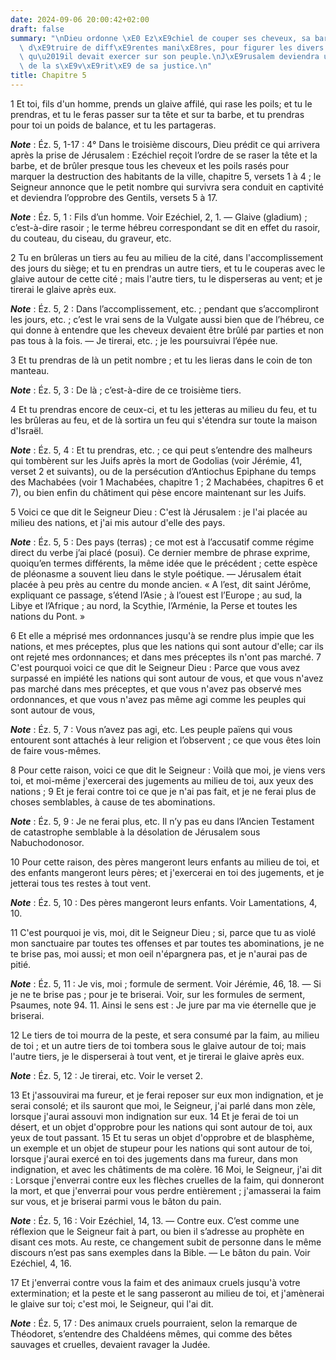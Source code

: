 ```yaml
---
date: 2024-09-06 20:00:42+02:00
draft: false
summary: "\nDieu ordonne \xE0 Ez\xE9chiel de couper ses cheveux, sa barbe, et de les\
  \ d\xE9truire de diff\xE9rentes mani\xE8res, pour figurer les divers ch\xE2timents\
  \ qu\u2019il devait exercer sur son peuple.\nJ\xE9rusalem deviendra un exemple terrible\
  \ de la s\xE9v\xE9rit\xE9 de sa justice.\n"
title: Chapitre 5
---
```





1 Et toi, fils d'un homme, prends un glaive affilé, qui rase les poils; et tu le prendras, et tu le feras passer sur ta tête et sur ta barbe, et tu prendras pour toi un poids de balance, et tu les partageras.

***Note*** :  Éz. 5, 1-17 : 4° Dans le troisième discours, Dieu prédit ce qui arrivera après la prise de Jérusalem : Ezéchiel reçoit l’ordre de se raser la tête et la barbe, et de brûler presque tous les cheveux et les poils rasés pour marquer la destruction des habitants de la ville, chapitre 5, versets 1 à 4 ; le Seigneur annonce que le petit nombre qui survivra sera conduit en captivité et deviendra l’opprobre des Gentils, versets 5 à 17.

***Note*** :  Éz. 5, 1 : Fils d’un homme. Voir Ezéchiel, 2, 1. ― Glaive (gladium) ; c’est-à-dire rasoir ; le terme hébreu correspondant se dit en effet du rasoir, du couteau, du ciseau, du graveur, etc.

2 Tu en brûleras un tiers au feu au milieu de la cité, dans l'accomplissement des jours du siège; et tu en prendras un autre tiers, et tu le couperas avec le glaive autour de cette cité ; mais l'autre tiers, tu le disperseras au vent; et je tirerai le glaive après eux.

***Note*** :  Éz. 5, 2 : Dans l’accomplissement, etc. ; pendant que s’accompliront les jours, etc. ; c’est le vrai sens de la Vulgate aussi bien que de l’hébreu, ce qui donne à entendre que les cheveux devaient être brûlé par parties et non pas tous à la fois. ― Je tirerai, etc. ; je les poursuivrai l’épée nue.

3 Et tu prendras de là un petit nombre ; et tu les lieras dans le coin de ton manteau.

***Note*** :  Éz. 5, 3 : De là ; c’est-à-dire de ce troisième tiers.

4 Et tu prendras encore de ceux-ci, et tu les jetteras au milieu du feu, et tu les brûleras au feu, et de là sortira un feu qui s'étendra sur toute la maison d'Israël.

***Note*** :  Éz. 5, 4 : Et tu prendras, etc. ; ce qui peut s’entendre des malheurs qui tombèrent sur les Juifs après la mort de Godolias (voir Jérémie, 41, verset 2 et suivants), ou de la persécution d’Antiochus Epiphane du temps des Machabées (voir 1 Machabées, chapitre 1 ; 2 Machabées, chapitres 6 et 7), ou bien enfin du châtiment qui pèse encore maintenant sur les Juifs.


5 Voici ce que dit le Seigneur Dieu : C'est là Jérusalem : je l'ai placée au milieu des nations, et j'ai mis autour d'elle des pays.

***Note*** :  Éz. 5, 5 : Des pays (terras) ; ce mot est à l’accusatif comme régime direct du verbe j’ai placé (posui). Ce dernier membre de phrase exprime, quoiqu’en termes différents, la même idée que le précédent ; cette espèce de pléonasme a souvent lieu dans le style poétique. ― Jérusalem était placée à peu près au centre du monde ancien. « A l’est, dit saint Jérôme, expliquant ce passage, s’étend l’Asie ; à l’ouest est l’Europe ; au sud, la Libye et l’Afrique ; au nord, la Scythie, l’Arménie, la Perse et toutes les nations du Pont. »

6 Et elle a méprisé mes ordonnances jusqu'à se rendre plus impie que les nations, et mes préceptes, plus que les nations qui sont autour d'elle; car ils ont rejeté mes ordonnances; et dans mes préceptes ils n'ont pas marché. 7 C'est pourquoi voici ce que dit le Seigneur Dieu : Parce que vous avez surpassé en impiété les nations qui sont autour de vous, et que vous n'avez pas marché dans mes préceptes, et que vous n'avez pas observé mes ordonnances, et que vous n'avez pas même agi comme les peuples qui sont autour de vous,

***Note*** :  Éz. 5, 7 : Vous n’avez pas agi, etc. Les peuple païens qui vous entourent sont attachés à leur religion et l’observent ; ce que vous êtes loin de faire vous-mêmes.

8 Pour cette raison, voici ce que dit le Seigneur : Voilà que moi, je viens vers toi, et moi-même j'exercerai des jugements au milieu de toi, aux yeux des nations ; 9 Et je ferai contre toi ce que je n'ai pas fait, et je ne ferai plus de choses semblables, à cause de tes abominations.

***Note*** :  Éz. 5, 9 : Je ne ferai plus, etc. Il n’y pas eu dans l’Ancien Testament de catastrophe semblable à la désolation de Jérusalem sous Nabuchodonosor.

10 Pour cette raison, des pères mangeront leurs enfants au milieu de toi, et des enfants mangeront leurs pères; et j'exercerai en toi des jugements, et je jetterai tous tes restes à tout vent.

***Note*** :  Éz. 5, 10 : Des pères mangeront leurs enfants. Voir Lamentations, 4, 10.


11 C'est pourquoi je vis, moi, dit le Seigneur Dieu ; si, parce que tu as violé mon sanctuaire par toutes tes offenses et par toutes tes abominations, je ne te brise pas, moi aussi; et mon oeil n'épargnera pas, et je n'aurai pas de pitié.

***Note*** :  Éz. 5, 11 : Je vis, moi ; formule de serment. Voir Jérémie, 46, 18. ― Si je ne te brise pas ; pour je te briserai. Voir, sur les formules de serment, Psaumes, note 94. 11. Ainsi le sens est : Je jure par ma vie éternelle que je briserai.

12 Le tiers de toi mourra de la peste, et sera consumé par la faim, au milieu de toi ; et un autre tiers de toi tombera sous le glaive autour de toi; mais l'autre tiers, je le disperserai à tout vent, et je tirerai le glaive après eux.

***Note*** :  Éz. 5, 12 : Je tirerai, etc. Voir le verset 2.

13 Et j'assouvirai ma fureur, et je ferai reposer sur eux mon indignation, et je serai consolé; et ils sauront que moi, le Seigneur, j'ai parlé dans mon zèle, lorsque j'aurai assouvi mon indignation sur eux. 14 Et je ferai de toi un désert, et un objet d'opprobre pour les nations qui sont autour de toi, aux yeux de tout passant. 15 Et tu seras un objet d'opprobre et de blasphème, un exemple et un objet de stupeur pour les nations qui sont autour de toi, lorsque j'aurai exercé en toi des jugements dans ma fureur, dans mon indignation, et avec les châtiments de ma colère. 16 Moi, le Seigneur, j'ai dit : Lorsque j'enverrai contre eux les flèches cruelles de la faim, qui donneront la mort, et que j'enverrai pour vous perdre entièrement ; j'amasserai la faim sur vous, et je briserai parmi vous le bâton du pain.

***Note*** :  Éz. 5, 16 : Voir Ezéchiel, 14, 13. ― Contre eux. C’est comme une réflexion que le Seigneur fait à part, ou bien il s’adresse au prophète en disant ces mots. Au reste, ce changement subit de personne dans le même discours n’est pas sans exemples dans la Bible. ― Le bâton du pain. Voir Ezéchiel, 4, 16.

17 Et j'enverrai contre vous la faim et des animaux cruels jusqu'à votre extermination; et la peste et le sang passeront au milieu de toi, et j'amènerai le glaive sur toi; c'est moi, le Seigneur, qui l'ai dit.

***Note*** :  Éz. 5, 17 : Des animaux cruels pourraient, selon la remarque de Théodoret, s’entendre des Chaldéens mêmes, qui comme des bêtes sauvages et cruelles, devaient ravager la Judée.

